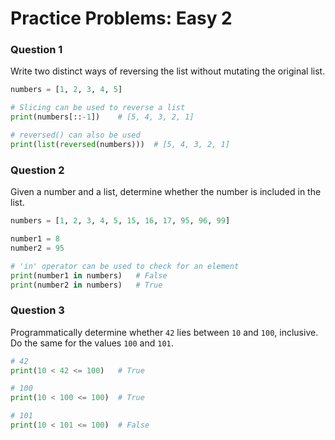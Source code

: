 # Practice Problems: Easy 2

### Question 1

Write two distinct ways of reversing the list without mutating the original list.

```python
numbers = [1, 2, 3, 4, 5]

# Slicing can be used to reverse a list
print(numbers[::-1])	# [5, 4, 3, 2, 1]

# reversed() can also be used
print(list(reversed(numbers)))	# [5, 4, 3, 2, 1]
```

### Question 2

Given a number and a list, determine whether the number is included in the list.

```python
numbers = [1, 2, 3, 4, 5, 15, 16, 17, 95, 96, 99]

number1 = 8 
number2 = 95

# 'in' operator can be used to check for an element
print(number1 in numbers)	# False
print(number2 in numbers)	# True
```

### Question 3

Programmatically  determine whether `42` lies between `10` and `100`, inclusive. Do the same for the values `100` and `101`.

```python
# 42
print(10 < 42 <= 100)	# True

# 100
print(10 < 100 <= 100)	# True

# 101
print(10 < 101 <= 100)	# False
```

